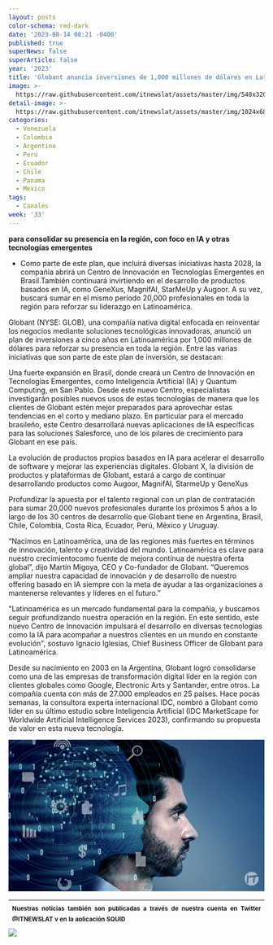 ```yaml
---
layout: posts
color-schema: red-dark
date: '2023-08-14 08:21 -0400'
published: true
superNews: false
superArticle: false
year: '2023'
title: 'Globant anuncia inversiones de 1,000 millones de dólares en Latinoamérica'
image: >-
  https://raw.githubusercontent.com/itnewslat/assets/master/img/540x320/inversion-it-p.jpg
detail-image: >-
  https://raw.githubusercontent.com/itnewslat/assets/master/img/1024x680/inversion-it-g.jpg
categories:
  - Venezuela
  - Colombia
  - Argentina
  - Perú
  - Ecuador
  - Chile
  - Panama
  - Mexico
tags:
  - Canales
week: '33'
---
```

**para consolidar su presencia en la región, con foco en IA y otras tecnologías emergentes**

- Como parte de este plan, que incluirá diversas iniciativas hasta 2028, la compañía abrirá un Centro de Innovación en Tecnologías Emergentes en Brasil.También continuará invirtiendo en el desarrollo de productos basados en IA, como GeneXus, MagnifAI, StarMeUp y Augoor. A su vez, buscará sumar en el mismo período 20,000 profesionales en toda la región para reforzar su liderazgo en Latinoamérica.

Globant (NYSE: GLOB), una compañía nativa digital enfocada en reinventar los negocios mediante soluciones tecnológicas innovadoras, anunció un plan de inversiones a cinco años en Latinoamérica por 1,000 millones de dólares para reforzar su presencia en toda la región. Entre las varias iniciativas que son parte de este plan de inversión, se destacan: 

Una fuerte expansión en Brasil, donde creará un Centro de Innovación en Tecnologías Emergentes, como Inteligencia Artificial (IA) y Quantum Computing, en San Pablo. Desde este nuevo Centro, especialistas investigarán posibles nuevos usos de estas tecnologías de manera que los clientes de Globant estén mejor preparados para aprovechar estas tendencias en el corto y mediano plazo. En particular para el mercado brasileño, este Centro desarrollará nuevas aplicaciones de IA específicas para las soluciones Salesforce, uno de los pilares de crecimiento para Globant en ese país.

La evolución de productos propios basados en IA para acelerar el desarrollo de software y mejorar las experiencias digitales. Globant X, la división de productos y plataformas de Globant, estará a cargo de continuar desarrollando productos como Augoor, MagnifAI, StarmeUp y GeneXus

Profundizar la apuesta por el talento regional con un plan de contratación para sumar 20,000 nuevos profesionales durante los próximos 5 años a lo largo de los 30 centros de desarrollo que Globant tiene en Argentina, Brasil, Chile, Colombia, Costa Rica, Ecuador, Perú, México y Uruguay.

“Nacimos en Latinoamérica, una de las regiones más fuertes en términos de innovación, talento y creatividad del mundo. Latinoamérica es clave para nuestro crecimientocomo fuente de mejora contínua de nuestra oferta global”, dijo Martín Migoya, CEO y Co-fundador de Globant. “Queremos ampliar nuestra capacidad de innovación y de desarrollo de nuestro offering basado en IA siempre con la meta de ayudar a las organizaciones a mantenerse relevantes y líderes en el futuro.” 

"Latinoamérica es un mercado fundamental para la compañía, y buscamos seguir profundizando nuestra operación en la región. En este sentido, este nuevo Centro de Innovación impulsará el desarrollo en diversas tecnologías como la IA para acompañar a nuestros clientes en un mundo en constante evolución", sostuvo Ignacio Iglesias, Chief Business Officer de Globant para Latinoamérica. 

Desde su nacimiento en 2003 en la Argentina, Globant logró consolidarse como una de las empresas de transformación digital líder en la región con clientes globales como Google, Electronic Arts y Santander, entre otros. La compañía cuenta con más de 27.000 empleados en 25 países. Hace pocas semanas, la consultora experta internacional IDC, nombró a Globant como líder en su último estudio sobre Inteligencia Artificial (IDC MarketScape for Worldwide Artificial Intelligence Services 2023), confirmando su propuesta de valor en esta nueva tecnología. 

![](https://raw.githubusercontent.com/itnewslat/assets/master/img/540x320/inversion-it-p.jpg)

<table style="height: 42px;" width="569">
<tbody>
<tr>
<td style="text-align: justify;"><sub><strong>Nuestras noticias también son publicadas a través de nuestra cuenta en Twitter <a href="https://twitter.com/itnewslat?lang=es">@ITNEWSLAT</a> y en la aplicación <a href="https://squidapp.co/en/">SQUID</a></strong></sub></td>
</tr>
</tbody>
</table>

<img src="https://tracker.metricool.com/c3po.jpg?hash=56f88a41e39ab42c063cc51676587a04"/>